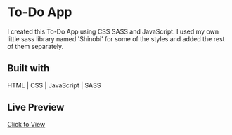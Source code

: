 # To-Do App

I created this To-Do App using CSS SASS and JavaScript. I used my own little sass library named 'Shinobi' for some of the styles and added the rest of them separately.

## Built with

HTML | CSS | JavaScript | SASS

## Live Preview

<a href="https://bazifabdullah.github.io/to-do-app/" target="_blank">Click to View</a>
